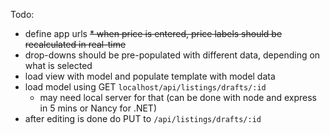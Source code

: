 Todo:
 * define app urls
 ~~* when price is entered, price labels should be recalculated in real-time~~
 * drop-downs should be pre-populated with different data, depending on what is selected
 * load view with model and populate template with model data
 * load model using GET `localhost/api/listings/drafts/:id`
     - may need local server for that (can be done with node and express in 5 mins or Nancy for .NET)
 * after editing is done do PUT to `/api/listings/drafts/:id`

